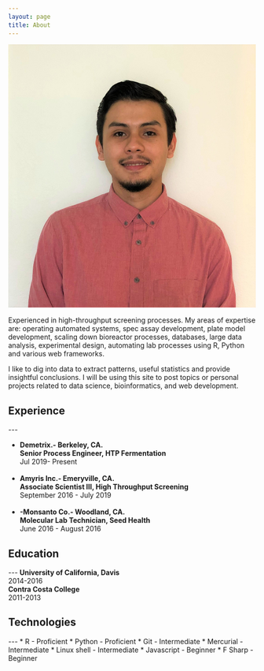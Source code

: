 ```yaml
---
layout: page
title: About
---
```

<head>
	<link rel="stylesheet" type="text/css" href="/css/aboutme.css"> 
</head>
<img class= "silvio_photo" src="/img/silvio_ortiz.jpg" />
<p>Experienced in high-throughput screening processes. My areas of expertise are: operating automated systems, spec assay development, plate model development, scaling down bioreactor processes, databases, large data analysis, experimental design, automating lab processes using R, Python and various web frameworks.</p>
<p> I like to dig into data to extract patterns, useful statistics and provide insightful conclusions.
 I will be using this site to post topics or personal projects related to data science, bioinformatics, and web development. </p>

<h2>Experience</h2>
---
<ul>
<li><b>Demetrix.- Berkeley, CA.</b></li> 
  <b> Senior Process Engineer, HTP Fermentation</b>  
    <div class = "resume_date">Jul 2019- Present</div>  
</br>
<li><b>Amyris Inc.- Emeryville, CA.</b></li>
  <b> Associate Scientist III,  High Throughput Screening</b>  
    <div class = "resume_date">September 2016 - July 2019</div>  
</br>
<li><b>-Monsanto Co.- Woodland, CA.</b></li>
  <b> Molecular Lab Technician, Seed Health</b>  
    <div class = "resume_date">June 2016 - August 2016</div>  
</ul>
<h2>Education</h2>
---
<b>University of California, Davis</b>  
<div class = "resume_date">2014-2016</div>  
<b>Contra Costa College</b>  
<div class = "resume_date">2011-2013</div>  

<h2>Technologies</h2>  
---
* R - Proficient 
* Python - Proficient  
* Git - Intermediate  
* Mercurial - Intermediate  
* Linux shell - Intermediate  
* Javascript - Beginner  
* F Sharp - Beginner

